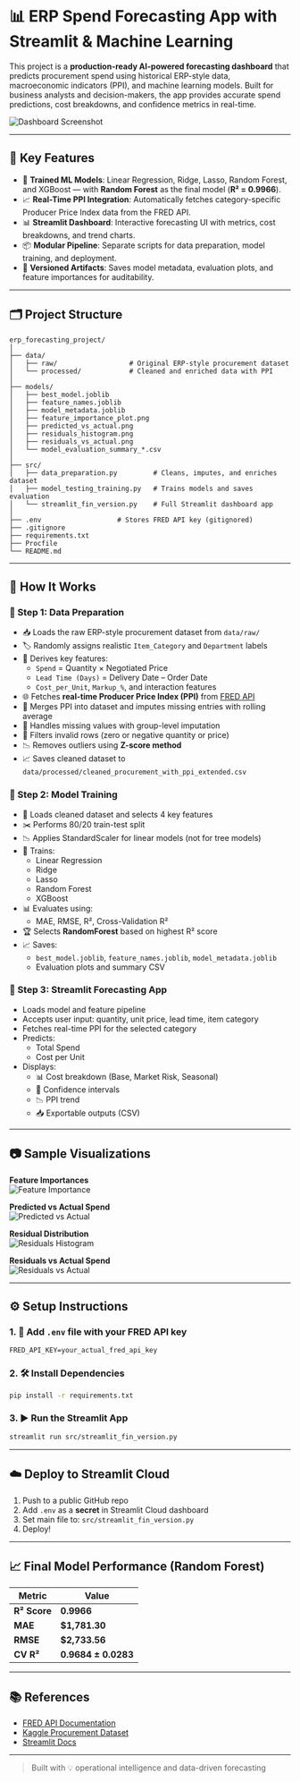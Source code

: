 # 📊 ERP Spend Forecasting App with Streamlit & Machine Learning

This project is a **production-ready AI-powered forecasting dashboard** that predicts procurement spend using historical ERP-style data, macroeconomic indicators (PPI), and machine learning models. Built for business analysts and decision-makers, the app provides accurate spend predictions, cost breakdowns, and confidence metrics in real-time.

![Dashboard Screenshot](models/predicted_vs_actual.png)

---

## 🚀 Key Features

- 🧠 **Trained ML Models**: Linear Regression, Ridge, Lasso, Random Forest, and XGBoost — with **Random Forest** as the final model (**R² = 0.9966**).
- 📈 **Real-Time PPI Integration**: Automatically fetches category-specific Producer Price Index data from the FRED API.
- 📊 **Streamlit Dashboard**: Interactive forecasting UI with metrics, cost breakdowns, and trend charts.
- 📦 **Modular Pipeline**: Separate scripts for data preparation, model training, and deployment.
- 📁 **Versioned Artifacts**: Saves model metadata, evaluation plots, and feature importances for auditability.

---

## 🗂️ Project Structure

```
erp_forecasting_project/
│
├── data/
│   ├── raw/                  # Original ERP-style procurement dataset
│   └── processed/            # Cleaned and enriched data with PPI
│
├── models/
│   ├── best_model.joblib
│   ├── feature_names.joblib
│   ├── model_metadata.joblib
│   ├── feature_importance_plot.png
│   ├── predicted_vs_actual.png
│   ├── residuals_histogram.png
│   ├── residuals_vs_actual.png
│   └── model_evaluation_summary_*.csv
│
├── src/
│   ├── data_preparation.py         # Cleans, imputes, and enriches dataset
│   ├── model_testing_training.py   # Trains models and saves evaluation
│   └── streamlit_fin_version.py    # Full Streamlit dashboard app
│
├── .env                   # Stores FRED API key (gitignored)
├── .gitignore
├── requirements.txt
├── Procfile
└── README.md
```

---

## 📌 How It Works

### 🔹 Step 1: Data Preparation

- 📥 Loads the raw ERP-style procurement dataset from `data/raw/`
- 🏷️ Randomly assigns realistic `Item_Category` and `Department` labels
- 🧮 Derives key features:
  - `Spend` = Quantity × Negotiated Price  
  - `Lead Time (Days)` = Delivery Date – Order Date  
  - `Cost_per_Unit`, `Markup_%`, and interaction features
- 🌐 Fetches **real-time Producer Price Index (PPI)** from [FRED API](https://fred.stlouisfed.org/)
- 🔁 Merges PPI into dataset and imputes missing entries with rolling average
- 🧼 Handles missing values with group-level imputation
- 🚫 Filters invalid rows (zero or negative quantity or price)
- 📉 Removes outliers using **Z-score method**
- 📈 Saves cleaned dataset to `data/processed/cleaned_procurement_with_ppi_extended.csv`

### 🔹 Step 2: Model Training

- 🚂 Loads cleaned dataset and selects 4 key features
- ✂️ Performs 80/20 train-test split
- 📉 Applies StandardScaler for linear models (not for tree models)
- 🤖 Trains:
  - Linear Regression
  - Ridge
  - Lasso
  - Random Forest
  - XGBoost
- 📊 Evaluates using:
  - MAE, RMSE, R², Cross-Validation R²
- 🏆 Selects **RandomForest** based on highest R² score
- 📈 Saves:
  - `best_model.joblib`, `feature_names.joblib`, `model_metadata.joblib`
  - Evaluation plots and summary CSV

### 🔹 Step 3: Streamlit Forecasting App

- Loads model and feature pipeline
- Accepts user input: quantity, unit price, lead time, item category
- Fetches real-time PPI for the selected category
- Predicts:
  - Total Spend
  - Cost per Unit
- Displays:
  - 📊 Cost breakdown (Base, Market Risk, Seasonal)
  - 🎯 Confidence intervals
  - 📉 PPI trend
  - 📥 Exportable outputs (CSV)

---

## 📷 Sample Visualizations

**Feature Importances**  
![Feature Importance](models/feature_importance_plot.png)

**Predicted vs Actual Spend**  
![Predicted vs Actual](models/predicted_vs_actual.png)

**Residual Distribution**  
![Residuals Histogram](models/residuals_histogram.png)

**Residuals vs Actual Spend**  
![Residuals vs Actual](models/residuals_vs_actual.png)

---

## ⚙️ Setup Instructions

### 1. 🔐 Add `.env` file with your FRED API key

```
FRED_API_KEY=your_actual_fred_api_key
```

### 2. 🛠️ Install Dependencies

```bash
pip install -r requirements.txt
```

### 3. ▶️ Run the Streamlit App

```bash
streamlit run src/streamlit_fin_version.py
```

---

## ☁️ Deploy to Streamlit Cloud

1. Push to a public GitHub repo  
2. Add `.env` as a **secret** in Streamlit Cloud dashboard  
3. Set main file to: `src/streamlit_fin_version.py`  
4. Deploy!

---

## 📈 Final Model Performance (Random Forest)

| Metric        | Value         |
|---------------|---------------|
| **R² Score**  | **0.9966**    |
| **MAE**       | **$1,781.30** |
| **RMSE**      | **$2,733.56** |
| **CV R²**     | **0.9684 ± 0.0283** |

---

## 📚 References

- [FRED API Documentation](https://fred.stlouisfed.org/docs/api/fred/)
- [Kaggle Procurement Dataset](https://www.kaggle.com/datasets/shahriarkabir/procurement-kpi-analysis-dataset)
- [Streamlit Docs](https://docs.streamlit.io/)

---

> Built with 💡 operational intelligence and data-driven forecasting